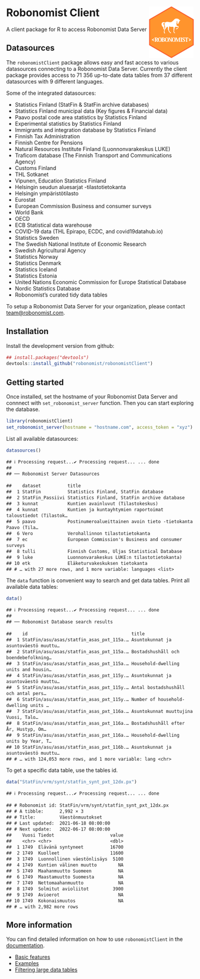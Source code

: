 
# Robonomist Client <a href='https://robonomist.com'><img src='man/figures/logo.png' align="right" height="138.5" /></a>

A client package for R to access Robonomist Data Server

## Datasources

The `robonomistClient` package allows easy and fast access to various
datasources connecting to a Robonomist Data Server. Currently the client
package provides access to 71 356 up-to-date data tables from 37
different datasources with 9 different languages.

Some of the integrated datasources:

  - Statistics Finland (StatFin & StatFin archive databases)
  - Statistics Finland municipal data (Key figures & Financial data)
  - Paavo postal code area statistics by Statistics Finland
  - Experimental statistics by Statistics Finland
  - Immigrants and integration database by Statistics Finland
  - Finnish Tax Administration
  - Finnish Centre for Pensions
  - Natural Resources Institute Finland (Luonnonvarakeskus LUKE)
  - Traficom database (The Finnish Transport and Communications Agency)
  - Customs Finland
  - THL Sotkanet
  - Vipunen, Education Statistics Finland
  - Helsingin seudun aluesarjat -tilastotietokanta
  - Helsingin ympäristötilasto
  - Eurostat
  - European Commission Business and consumer surveys
  - World Bank
  - OECD
  - ECB Statistical data warehouse
  - COVID-19 data (THL Epirapo, ECDC, and covid19datahub.io)
  - Statistics Sweden
  - The Swedish National Institute of Economic Research
  - Swedish Agricultural Agency
  - Statistics Norway
  - Statistics Denmark
  - Statistics Iceland
  - Statistics Estonia
  - United Nations Economic Commission for Europe Statistical Database
  - Nordic Statistics Database
  - Robonomist’s curated tidy data tables

To setup a Robonomist Data Server for your organization, please contact
<team@robonomist.com>.

## Installation

Install the development version from github:

``` r
## install.packages("devtools")
devtools::install_github("robonomist/robonomistClient")
```

## Getting started

Once installed, set the hostname of your Robonomist Data Server and
connnect with `set_robonomist_server` function. Then you can start
exploring the database.

``` r
library(robonomistClient)
set_robonomist_server(hostname = "hostname.com", access_token = "xyz")
```

List all available datasources:

``` r
datasources()
```

    ## ℹ Processing request...✔ Processing request... ... done
    ## 
    ## ── Robonomist Server Datasources

    ##    dataset          title                                                       
    ##  1 StatFin          Statistics Finland, StatFin database                        
    ##  2 StatFin_Passiivi Statistics Finland, StatFin archive database                
    ##  3 kunnat           Kuntien avainluvut (Tilastokeskus)                          
    ##  4 kunnat           Kuntien ja kuntayhtymien raportoimat taloustiedot (Tilastok…
    ##  5 paavo            Postinumeroalueittainen avoin tieto -tietokanta Paavo (Tila…
    ##  6 Vero             Verohallinnon tilastotietokanta                             
    ##  7 ec               European Commission's Business and consumer surveys         
    ##  8 tulli            Finnish Customs, Uljas Statistical Database                 
    ##  9 luke             Luonnonvarakeskus LUKE:n tilastotietokanta)                 
    ## 10 etk              Eläketurvakeskuksen tietokanta                              
    ## # … with 27 more rows, and 1 more variable: languages <list>

The `data` function is convenient way to search and get data tables.
Print all available data tables:

``` r
data()
```

    ## ℹ Processing request...✔ Processing request... ... done
    ## 
    ## ── Robonomist Database search results

    ##    id                                       title                               
    ##  1 StatFin/asu/asas/statfin_asas_pxt_115a.… Asuntokunnat ja asuntoväestö muuttu…
    ##  2 StatFin/asu/asas/statfin_asas_pxt_115a.… Bostadshushåll och boendebefolkning…
    ##  3 StatFin/asu/asas/statfin_asas_pxt_115a.… Household-dwelling units and housin…
    ##  4 StatFin/asu/asas/statfin_asas_pxt_115y.… Asuntokunnat ja asuntoväestö muuttu…
    ##  5 StatFin/asu/asas/statfin_asas_pxt_115y.… Antal bostadshushåll och antal pers…
    ##  6 StatFin/asu/asas/statfin_asas_pxt_115y.… Number of household-dwelling units …
    ##  7 StatFin/asu/asas/statfin_asas_pxt_116a.… Asuntokunnat muuttujina Vuosi, Talo…
    ##  8 StatFin/asu/asas/statfin_asas_pxt_116a.… Bostadshushåll efter År, Hustyp, Om…
    ##  9 StatFin/asu/asas/statfin_asas_pxt_116a.… Household-dwelling units by Year, T…
    ## 10 StatFin/asu/asas/statfin_asas_pxt_116b.… Asuntokunnat ja asuntoväestö muuttu…
    ## # … with 124,053 more rows, and 1 more variable: lang <chr>

To get a specific data table, use the tables id.

``` r
data("StatFin/vrm/synt/statfin_synt_pxt_12dx.px")
```

    ## ℹ Processing request...✔ Processing request... ... done

    ## # Robonomist id: StatFin/vrm/synt/statfin_synt_pxt_12dx.px
    ## # A tibble:      2,992 × 3
    ## # Title:         Väestönmuutokset
    ## # Last updated:  2021-06-18 08:00:00
    ## # Next update:   2022-06-17 08:00:00
    ##    Vuosi Tiedot                     value
    ##    <chr> <chr>                      <dbl>
    ##  1 1749  Elävänä syntyneet          16700
    ##  2 1749  Kuolleet                   11600
    ##  3 1749  Luonnollinen väestönlisäys  5100
    ##  4 1749  Kuntien välinen muutto        NA
    ##  5 1749  Maahanmuutto Suomeen          NA
    ##  6 1749  Maastamuutto Suomesta         NA
    ##  7 1749  Nettomaahanmuutto             NA
    ##  8 1749  Solmitut avioliitot         3900
    ##  9 1749  Avioerot                      NA
    ## 10 1749  Kokonaismuutos                NA
    ## # … with 2,982 more rows

## More information

You can find detailed information on how to use `robonomistClient` in
the [documentation](https://robonomist.github.io/robonomistClient).

  - [Basic
    features](https://robonomist.github.io/robonomistClient/articles/basic_features.html)
  - [Examples](https://robonomist.github.io/robonomistClient/articles/examples.html)
  - [Filtering large data
    tables](https://robonomist.github.io/robonomistClient/articles/filtering.html)
